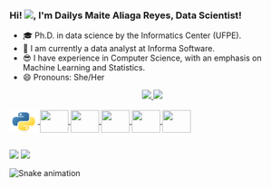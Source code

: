 ### Hi! <img src="https://raw.githubusercontent.com/kaueMarques/kaueMarques/master/hi.gif" width="30px">, I'm Dailys Maite Aliaga Reyes, Data Scientist!

- 🎓 Ph.D. in data science by the Informatics Center (UFPE).
- 🔭 I am currently a data analyst at Informa Software.
- 😎 I have experience in Computer Science, with an emphasis on Machine Learning and Statistics.
- 😄 Pronouns: She/Her

<div align="center">
  <a href="https://github.com/dailys-maite-data-scientist">
 <img height="170em" src="https://github-readme-stats.vercel.app/api?username=dailys-maite-data-scientist&show_icons=true&theme=dracula&include_all_commits=true&count_private=true"/>
 <img height="170em" src="https://github-readme-stats.vercel.app/api/top-langs/?username=dailys-maite-data-scientist&layout=compact&langs_count=7&theme=dracula"/>
</div>
<div style="display: inline_block"><br>
  <img align="center" height="40" width="50" src="https://raw.githubusercontent.com/devicons/devicon/master/icons/python/python-original.svg">
  <img align="center" height="40" width="50" src="https://cdn.jsdelivr.net/gh/devicons/devicon/icons/jupyter/jupyter-original-wordmark.svg" />       
  <img align="center" height="40" width="50" src="https://cdn.jsdelivr.net/gh/devicons/devicon/icons/r/r-original.svg" />
  <img align="center" height="40" width="50" src="https://cdn.jsdelivr.net/gh/devicons/devicon/icons/rstudio/rstudio-original.svg" />
  <img align="center" height="40" width="50" src="https://cdn.jsdelivr.net/gh/devicons/devicon/icons/sqlite/sqlite-original.svg" />
  <img align="center" height="40" width="50" src="https://cdn.jsdelivr.net/gh/devicons/devicon/icons/mongodb/mongodb-original-wordmark.svg" />
</div>
  
  ##
 
<div> 
  <a href = "mailto:dailysmaite@gmail.com"><img src="https://img.shields.io/badge/-Gmail-%23333?style=for-the-badge&logo=gmail&logoColor=white" target="_blank"></a>
  <a href="https://www.linkedin.com/in/dailys-cientista-de-dados" target="_blank"><img src="https://img.shields.io/badge/-LinkedIn-%230077B5?style=for-the-badge&logo=linkedin&logoColor=white" target="_blank"></a> 
  
 
  ![Snake animation](https://github.com/dailys-maite-data-scientist/dailys-maite-data-scientist/blob/output/github-contribution-grid-snake.svg)
 
</div>
